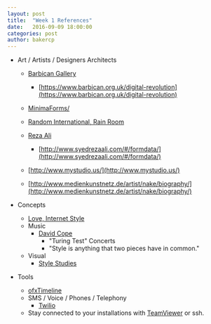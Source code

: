 ```yaml
---
layout: post
title:  "Week 1 References"
date:   2016-09-09 18:00:00
categories: post
author: bakercp
---
```


- Art / Artists / Designers Architects
    - [Barbican Gallery](https://www.barbican.org.uk/artgallery)
        - [https://www.barbican.org.uk/digital-revolution](https://www.barbican.org.uk/digital-revolution)
    - [MinimaForms/](http://minimaforms.com/)
    - [Random International, Rain Room](http://random-international.com/work/rainroom/)
    - [Reza Ali](http://www.syedrezaali.com)
        - [http://www.syedrezaali.com/#/formdata/](http://www.syedrezaali.com/#/formdata/)

    - [http://www.mystudio.us/](http://www.mystudio.us/)
    - [http://www.medienkunstnetz.de/artist/nake/biography/](http://www.medienkunstnetz.de/artist/nake/biography/)

- Concepts
    - [Love, Internet Style](https://www.youtube.com/watch?v=Xe1TZaElTAs)
    - Music
        - [David Cope](http://artsites.ucsc.edu/faculty/cope/experiments.htm)
            - "Turing Test" Concerts
            - "Style is anything that two pieces have in common."
    - Visual
        - [Style Studies](http://kylemcdonald.net/stylestudies/)

- Tools
    - [ofxTimeline](https://github.com/YCAMInterlab/ofxTimeline)
    - SMS / Voice / Phones / Telephony
        - [Twilio](https://www.twilio.com/)
    - Stay connected to your installations with [TeamViewer](https://www.teamviewer.com/en/index.aspx) or ssh.
